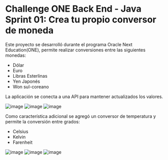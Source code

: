 # Challenge ONE Back End - Java Sprint 01: Crea tu propio conversor de moneda

Este proyecto se desarrolló durante el programa Oracle Next Education(ONE), permite realizar conversiones entre las siguientes monedas:
  - Dólar
  - Euro
  - Libras Esterlinas
  - Yen Japonés
  - Won sul-coreano

La aplicación se conecta a una API para mantener actualizados los valores.

  ![image](https://github.com/JorgePasten/conversor-de-moneda/assets/92205422/6fb0ff0f-6b9c-4ffb-b93a-1b49f8585916)
  ![image](https://github.com/JorgePasten/conversor-de-moneda/assets/92205422/f43f56f8-ff78-41f1-93a4-fd009d73d428)
  ![image](https://github.com/JorgePasten/conversor-de-moneda/assets/92205422/e5636f88-9d87-487d-8817-d58acff05e9e)


Como característica adicional se agregó un conversor de temperatura y permite la conversión entre grados:
  - Celsius
  - Kelvin
  - Farenheit

  ![image](https://github.com/JorgePasten/conversor-de-moneda/assets/92205422/30091356-a7c0-4a2f-944d-56518289af74)
  ![image](https://github.com/JorgePasten/conversor-de-moneda/assets/92205422/27609a0a-29b0-4665-82df-d45aace1344b)
  ![image](https://github.com/JorgePasten/conversor-de-moneda/assets/92205422/f2e6911b-e690-4334-ba64-cae1790c5999)

